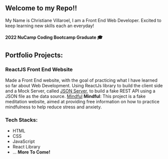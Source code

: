 ## Welcome to my Repo!!

My Name is Christiane Villaroel, I am a Front End Web Developer. 
Excited to keep learning new skills each an everyday!

#### 2022 NuCamp Coding Bootcamp Graduate :mortar_board:

## Portfolio Projects: 
### ReactJS Front End Website
Made a Front End website, with the goal of practicing what I have learned so far about Web Development. Using ReactJs library to build the client side and a Mock Server, called [JSON Server](https://github.com/typicode/json-server), to build a fake REST API using a JSON file as the data source. 
[Mindful](https://meditation-website-react-9d513be9a43a.herokuapp.com/)
**Mindful**: This project is a fake meditation website, aimed at providing free information on how to practice mindfulness to help reduce stress and anxiety.

### Tech Stacks:
- HTML
- CSS
- JavaScript
- React Library
- ... **More To Come!**
